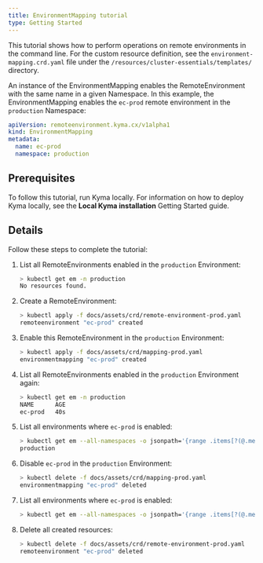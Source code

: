 ```yaml
---
title: EnvironmentMapping tutorial
type: Getting Started
---
```


This tutorial shows how to perform operations on remote environments in the command line. For the custom resource definition, see the `environment-mapping.crd.yaml` file under the `/resources/cluster-essentials/templates/` directory.

An instance of the EnvironmentMapping enables the RemoteEnvironment with the same name in a given Namespace. In this example, the EnvironmentMapping enables the `ec-prod` remote environment in the `production` Namespace:

```yaml
apiVersion: remoteenvironment.kyma.cx/v1alpha1
kind: EnvironmentMapping
metadata:
  name: ec-prod
  namespace: production
```

## Prerequisites

To follow this tutorial, run Kyma locally. For information on how to deploy Kyma locally, see the **Local Kyma installation** Getting Started guide.

## Details

Follow these steps to complete the tutorial:
1. List all RemoteEnvironments enabled in the `production` Environment:
    ```bash
    > kubectl get em -n production
    No resources found.
    ```
2. Create a RemoteEnvironment:
    ```bash
    > kubectl apply -f docs/assets/crd/remote-environment-prod.yaml
    remoteenvironment "ec-prod" created
    ```
3. Enable this RemoteEnvironment in the `production` Environment:
    ```bash
    > kubectl apply -f docs/assets/crd/mapping-prod.yaml
    environmentmapping "ec-prod" created
    ```  
4. List all RemoteEnvironments enabled in the `production` Environment again:
    ```bash
    > kubectl get em -n production
    NAME      AGE
    ec-prod   40s
    ```
5. List all environments where `ec-prod` is enabled:
    ```bash
    > kubectl get em --all-namespaces -o jsonpath='{range .items[?(@.metadata.name=="ec-prod")]}{@.metadata.namespace}{"\n"}{end}'
    production
    ```
6. Disable `ec-prod` in the `production` Environment:
    ```bash
    > kubectl delete -f docs/assets/crd/mapping-prod.yaml
    environmentmapping "ec-prod" deleted
    ```
7. List all environments where `ec-prod` is enabled:
    ```bash
    > kubectl get em --all-namespaces -o jsonpath='{range .items[?(@.metadata.name=="ec-prod")]}{@.metadata.namespace}{"\n"}{end}'
    ```
8. Delete all created resources:
    ```bash
    > kubectl delete -f docs/assets/crd/remote-environment-prod.yaml
    remoteenvironment "ec-prod" deleted
    ```
